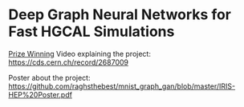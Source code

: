 # Deep Graph Neural Networks for Fast HGCAL Simulations

[Prize Winning](https://home.cern/news/news/cern/cern-openlab-summer-student-programme-closes-lightning-talks) Video explaining the project: https://cds.cern.ch/record/2687009

Poster about the project: https://github.com/raghsthebest/mnist_graph_gan/blob/master/IRIS-HEP%20Poster.pdf

